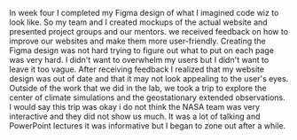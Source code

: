 In week four I completed my Figma design of what I imagined code wiz to look like. So my team and I created mockups of the actual website and presented project groups and our mentors. we received feedback on how to improve our websites and make them more user-friendly. Creating the Figma design was not hard trying to figure out what to put on each page was very hard. I didn't want to overwhelm my users but I didn't want to leave it too vague. After receiving feedback I realized that my website design was out of date and that it may not look appealing to the user's eyes. 
Outside of the work that we did in the lab, we took a trip to explore the center of climate simulations and the geostationary extended observations. I would say this trip was okay i do not think the NASA team was very interactive and they did not show us much. It was a lot of talking and PowerPoint lectures it was informative but I began to zone out after a while.
